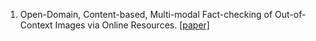 1. Open-Domain, Content-based, Multi-modal Fact-checking of Out-of-Context Images via Online Resources. [[paper]](https://arxiv.org/abs/2112.00061)

